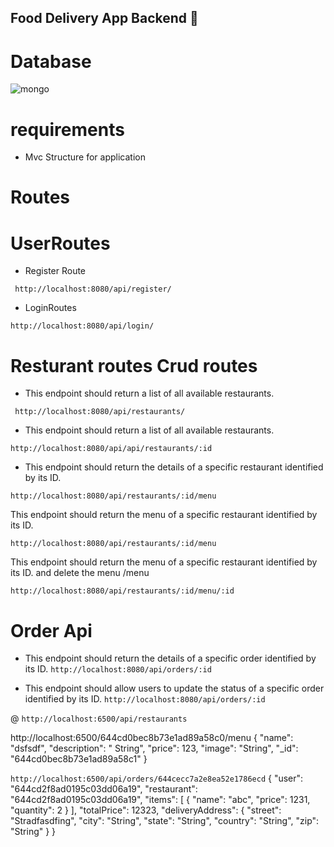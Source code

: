 ## Food Delivery App Backend 🍜

# Database

![mongo](https://user-images.githubusercontent.com/112810259/235293299-0a594f6a-7cef-4977-8920-7df971f9300f.jpeg)

# requirements

- Mvc Structure for application

# Routes

# UserRoutes

- Register Route

` http://localhost:8080/api/register/`

- LoginRoutes

`http://localhost:8080/api/login/`

# Resturant routes Crud routes

- This endpoint should return a list of all available restaurants.

` http://localhost:8080/api/restaurants/`

- This endpoint should return a list of all available restaurants.

`http://localhost:8080/api/api/restaurants/:id`

- This endpoint should return the details of a specific restaurant identified by its ID.

`http://localhost:8080/api/restaurants/:id/menu`

This endpoint should return the menu of a specific restaurant identified by its ID.

`http://localhost:8080/api/restaurants/:id/menu`

This endpoint should return the menu of a specific restaurant identified by its ID. and delete the menu /menu

`http://localhost:8080/api/restaurants/:id/menu/:id`

# Order Api

- This endpoint should return the details of a specific order identified by its ID.
  `http://localhost:8080/api/orders/:id`

- This endpoint should allow users to update the status of a specific order identified by its ID.
  `http://localhost:8080/api/orders/:id`

  
@ 
``http://localhost:6500/api/restaurants``


http://localhost:6500/644cd0bec8b73e1ad89a58c0/menu
{
  "name": "dsfsdf",
  "description": " String",
  "price": 123,
  "image": "String",
  "_id": "644cd0bec8b73e1ad89a58c1"
}




```http://localhost:6500/api/orders/644cecc7a2e8ea52e1786ecd```
{
  "user": "644cd2f8ad0195c03dd06a19",
  "restaurant": "644cd2f8ad0195c03dd06a19",
  "items": [
    {
      "name": "abc",
      "price": 1231,
      "quantity": 2
    }
  ],
  "totalPrice": 12323,
  "deliveryAddress": {
    "street": "Stradfasdfing",
    "city": "String",
    "state": "String",
    "country": "String",
    "zip": "String"
  }
}
